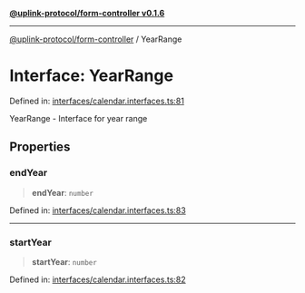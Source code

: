 [**@uplink-protocol/form-controller v0.1.6**](../README.md)

***

[@uplink-protocol/form-controller](../globals.md) / YearRange

# Interface: YearRange

Defined in: [interfaces/calendar.interfaces.ts:81](https://github.com/jmkcoder/uplink-protocol-calendar/blob/f78ad3d76836bc48e6721214f929c06c541c2ab7/src/interfaces/calendar.interfaces.ts#L81)

YearRange - Interface for year range

## Properties

### endYear

> **endYear**: `number`

Defined in: [interfaces/calendar.interfaces.ts:83](https://github.com/jmkcoder/uplink-protocol-calendar/blob/f78ad3d76836bc48e6721214f929c06c541c2ab7/src/interfaces/calendar.interfaces.ts#L83)

***

### startYear

> **startYear**: `number`

Defined in: [interfaces/calendar.interfaces.ts:82](https://github.com/jmkcoder/uplink-protocol-calendar/blob/f78ad3d76836bc48e6721214f929c06c541c2ab7/src/interfaces/calendar.interfaces.ts#L82)
